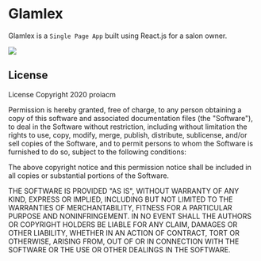 # Glamlex
<!--- These are examples. See https://shields.io for others or to customize this set of shields. You might want to include dependencies, project status and licence info here --->

Glamlex is a `Single Page App` built using React.js for a salon owner.

![](https://i.imgur.com/r2Wh0dR.gif)

## License
<!--- If you're not sure which open license to use see https://choosealicense.com/--->

License Copyright 2020 proiacm

Permission is hereby granted, free of charge, to any person obtaining a copy of this software and associated documentation files (the "Software"), to deal in the Software without restriction, including without limitation the rights to use, copy, modify, merge, publish, distribute, sublicense, and/or sell copies of the Software, and to permit persons to whom the Software is furnished to do so, subject to the following conditions:

The above copyright notice and this permission notice shall be included in all copies or substantial portions of the Software.

THE SOFTWARE IS PROVIDED "AS IS", WITHOUT WARRANTY OF ANY KIND, EXPRESS OR IMPLIED, INCLUDING BUT NOT LIMITED TO THE WARRANTIES OF MERCHANTABILITY, FITNESS FOR A PARTICULAR PURPOSE AND NONINFRINGEMENT. IN NO EVENT SHALL THE AUTHORS OR COPYRIGHT HOLDERS BE LIABLE FOR ANY CLAIM, DAMAGES OR OTHER LIABILITY, WHETHER IN AN ACTION OF CONTRACT, TORT OR OTHERWISE, ARISING FROM, OUT OF OR IN CONNECTION WITH THE SOFTWARE OR THE USE OR OTHER DEALINGS IN THE SOFTWARE.


